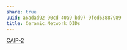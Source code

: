 ```yaml
---
share: true
uuid: a6adad92-90cd-40a9-bd97-9fed63887989
title: Ceramic.Network DIDs
---
```

[CAIP-2](../0b8753c8-65cc-43fb-b1d0-625042bd18b5)